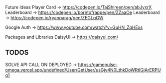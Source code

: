 Future Ideas
Player Card -> https://codepen.io/TajShireen/pen/abJyxrX
Leaderboard -> https://codepen.io/borntofrappe/pen/ZZaaOe
Leaderboard -> https://codepen.io/ryanparag/pen/ZEGLqGW

Google Auth -> https://www.youtube.com/watch?v=GuHN_ZqHExs

Packages and Libraries
DaisyUI -> https://daisyui.com/

## TODOS

SOLVE API CALL ON DEPLOYED -> https://gamepulse-omega.vercel.app/undefined/User/GetUser/usGjy4N0LthkDoWRtIGjArERPUg1